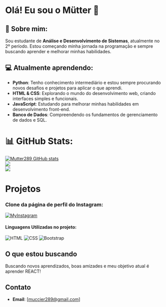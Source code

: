 # Olá! Eu sou o Mütter 👋

## 💫 Sobre mim:
Sou estudante de **Análise e Desenvolvimento de Sistemas**, atualmente no 2º período. Estou começando minha jornada na programação e sempre buscando aprender e melhorar minhas habilidades.

## 💻 Atualmente aprendendo:
- **Python**: Tenho conhecimento intermediário e estou sempre procurando novos desafios e projetos para aplicar o que aprendi.
- **HTML & CSS**: Explorando o mundo do desenvolvimento web, criando interfaces simples e funcionais.
- **JavaScript**: Estudando para melhorar minhas habilidades em desenvolvimento front-end.
- **Banco de Dados**: Compreendendo os fundamentos de gerenciamento de dados e SQL.

# 📊 GitHub Stats:
[![Mutter289 GitHub stats](https://github-readme-stats.vercel.app/api?username=Mutter289&theme=radical)](https://github.com/Mutter289/github-readme-stats)<br/>
![](https://github-readme-streak-stats.herokuapp.com/?user=Mutter289&theme=radical&hide_border=false)<br/>
![](https://github-readme-stats.vercel.app/api/top-langs/?username=Mutter289&theme=radical&hide_border=false&include_all_commits=false&count_private=false&layout=compact)

# Projetos
### Clone da página de perfil do Instagram:
[![MyInstagram](https://img.shields.io/badge/MyInstagram-Perfil-ff69b4?style=for-the-badge&logo=instagram&logoColor=white)](https://mutter289.github.io/MyInstagram/)
#### Linguagens Utilizadas no projeto:
![HTML](https://img.shields.io/badge/-HTML5-E34F26?style=flat&logo=html5&logoColor=white)
![CSS](https://img.shields.io/badge/-CSS3-1572B6?style=flat&logo=css3&logoColor=white)
![Bootstrap](https://img.shields.io/badge/-Bootstrap-563D7C?style=flat&logo=bootstrap&logoColor=white)


## O que estou buscando
Buscando novos aprendizados, boas amizades e meu objetivo atual é aprender REACT!

## Contato
- **Email**: [muccier289@gmail.com]

